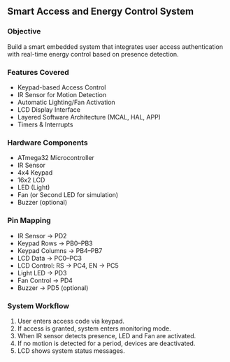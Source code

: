 ## Smart Access and Energy Control System


### Objective

Build a smart embedded system that integrates user access authentication with real-time energy control based on presence detection.


### Features Covered

* Keypad-based Access Control
* IR Sensor for Motion Detection
* Automatic Lighting/Fan Activation
* LCD Display Interface
* Layered Software Architecture (MCAL, HAL, APP)
* Timers & Interrupts


### Hardware Components

* ATmega32 Microcontroller
* IR Sensor
* 4x4 Keypad
* 16x2 LCD
* LED (Light)
* Fan (or Second LED for simulation)
* Buzzer (optional)



### Pin Mapping

* IR Sensor → PD2
* Keypad Rows → PB0–PB3
* Keypad Columns → PB4–PB7
* LCD Data → PC0–PC3
* LCD Control: RS → PC4, EN → PC5
* Light LED → PD3
* Fan Control → PD4
* Buzzer → PD5 (optional)



### System Workflow

1. User enters access code via keypad.
2. If access is granted, system enters monitoring mode.
3. When IR sensor detects presence, LED and Fan are activated.
4. If no motion is detected for a period, devices are deactivated.
5. LCD shows system status messages.
